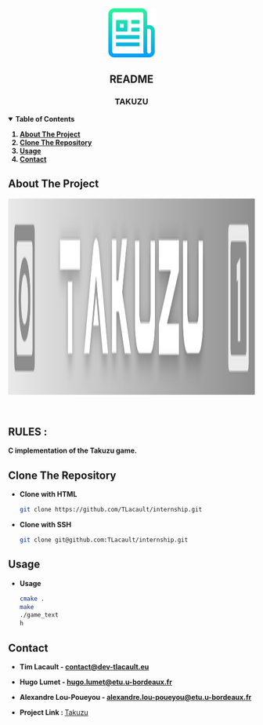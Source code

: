<!-- PROJECT LOGO -->
<br />
<p align="center">
  <a href="https://gitlab.emi.u-bordeaux.fr/pt2/teams/tm01/takuzu-01c">
    <img src="img/logo.png" width="100" height="100">
  </a>

  <h2 align="center">README</h2>
  <h3 align="center">TAKUZU</h3>

</p>


<!-- TABLE OF CONTENTS -->
<details open="open">
  <summary><strong>Table of Contents</strong></summary>
    <strong>
      <ol>
        <li><a href="#about-the-project">About The Project</a></li>
        <li><a href="#clone-the-repository">Clone The Repository</a></li>
        <li><a href="#usage">Usage</a></li>
        <li><a href="#contact">Contact</a></li>
      </ol>
  </strong>
</details>


<!-- ABOUT THE PROJECT -->
## About The Project
<p align="center">
    <a href="https://gitlab.emi.u-bordeaux.fr/pt2/teams/tm01/takuzu-01c">
        <img src="img/banner.png" width="1700" height="400">
    </a>
</p>

<br />

## RULES :
<strong>
C implementation of the Takuzu game.
</strong>

<br />


<!-- Clone The Repository -->
## Clone The Repository

* <strong>Clone with HTML</strong>
   ```sh
   git clone https://github.com/TLacault/internship.git
   ```

* <strong>Clone with SSH</strong>
   ```sh
   git clone git@github.com:TLacault/internship.git
   ```


<!-- USAGE EXAMPLES -->
## Usage

* <strong>Usage</strong>
    ```sh
    cmake .
    make
    ./game_text
    h
    ```

<!-- CONTACT -->
## Contact

* <strong>Tim Lacault - contact@dev-tlacault.eu</strong>
* <strong>Hugo Lumet - hugo.lumet@etu.u-bordeaux.fr</strong>
* <strong>Alexandre Lou-Poueyou - alexandre.lou-poueyou@etu.u-bordeaux.fr</strong>

* <strong>Project Link : </strong>[Takuzu](https://gitlab.emi.u-bordeaux.fr/pt2/teams/tm01/takuzu-01c)
